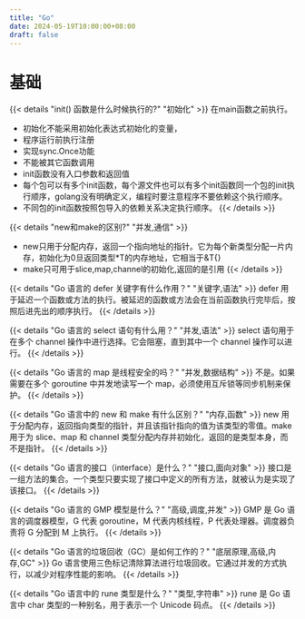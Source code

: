 ```yaml
---
title: "Go"
date: 2024-05-19T10:00:00+08:00
draft: false
---
```

# 基础
{{< details "init() 函数是什么时候执行的?" "初始化" >}}
在main函数之前执行。
- 初始化不能采用初始化表达式初始化的变量，
- 程序运行前执行注册
- 实现sync.Once功能
- 不能被其它函数调用
- init函数没有入口参数和返回值
- 每个包可以有多个init函数，每个源文件也可以有多个init函数同一个包的init执行顺序，golang没有明确定义，编程时要注意程序不要依赖这个执行顺序。
- 不同包的init函数按照包导入的依赖关系决定执行顺序。
{{< /details >}}

{{< details "new和make的区别?" "并发,通信" >}}
- new只用于分配内存，返回一个指向地址的指针。它为每个新类型分配一片内存，初始化为0旦返回类型*T的内存地址，它相当于&T{}
- make只可用于slice,map,channel的初始化,返回的是引用
{{< /details >}}

{{< details "Go 语言的 defer 关键字有什么作用？" "关键字,语法" >}}
defer 用于延迟一个函数或方法的执行。被延迟的函数或方法会在当前函数执行完毕后，按照后进先出的顺序执行。
{{< /details >}}

{{< details "Go 语言的 select 语句有什么用？" "并发,语法" >}}
select 语句用于在多个 channel 操作中进行选择。它会阻塞，直到其中一个 channel 操作可以进行。
{{< /details >}}

{{< details "Go 语言的 map 是线程安全的吗？" "并发,数据结构" >}}
不是。如果需要在多个 goroutine 中并发地读写一个 map，必须使用互斥锁等同步机制来保护。
{{< /details >}}

{{< details "Go 语言中的 new 和 make 有什么区别？" "内存,函数" >}}
new 用于分配内存，返回指向类型的指针，并且该指针指向的值为该类型的零值。make 用于为 slice、map 和 channel 类型分配内存并初始化，返回的是类型本身，而不是指针。
{{< /details >}}

{{< details "Go 语言的接口（interface）是什么？" "接口,面向对象" >}}
接口是一组方法的集合。一个类型只要实现了接口中定义的所有方法，就被认为是实现了该接口。
{{< /details >}}

{{< details "Go 语言的 GMP 模型是什么？" "高级,调度,并发" >}}
GMP 是 Go 语言的调度器模型，G 代表 goroutine，M 代表内核线程，P 代表处理器。调度器负责将 G 分配到 M 上执行。
{{< /details >}}

{{< details "Go 语言的垃圾回收（GC）是如何工作的？" "底层原理,高级,内存,GC" >}}
Go 语言使用三色标记清除算法进行垃圾回收。它通过并发的方式执行，以减少对程序性能的影响。
{{< /details >}}

{{< details "Go 语言中的 rune 类型是什么？" "类型,字符串" >}}
rune 是 Go 语言中 char 类型的一种别名，用于表示一个 Unicode 码点。
{{< /details >}} 